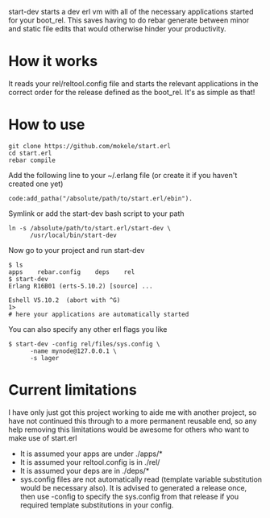 start-dev starts a dev erl vm with all of the necessary applications
started for your boot_rel. This saves having to do rebar generate
between minor and static file edits that would otherwise hinder your
productivity.

# How it works

It reads your rel/reltool.config file and starts the relevant
applications in the correct order for the release defined as the
boot_rel. It's as simple as that!

# How to use

    git clone https://github.com/mokele/start.erl
    cd start.erl
    rebar compile

Add the following line to your ~/.erlang file (or create it if you
haven't created one yet)

    code:add_patha("/absolute/path/to/start.erl/ebin").

Symlink or add the start-dev bash script to your path

    ln -s /absolute/path/to/start.erl/start-dev \
          /usr/local/bin/start-dev

Now go to your project and run start-dev

    $ ls
    apps    rebar.config    deps    rel
    $ start-dev
    Erlang R16B01 (erts-5.10.2) [source] ...
  
    Eshell V5.10.2  (abort with ^G)
    1>
    # here your applications are automatically started

You can also specify any other erl flags you like

    $ start-dev -config rel/files/sys.config \
          -name mynode@127.0.0.1 \
          -s lager

# Current limitations
I have only just got this project working to aide me with another
project, so have not continued this through to a more permanent reusable
end, so any help removing this limitations would be awesome for others
who want to make use of start.erl

 * It is assumed your apps are under ./apps/*
 * It is assumed your reltool.config is in ./rel/
 * It is assumed your deps are in ./deps/*
 * sys.config files are not automatically read (template variable
   substitution would be necessary also). It is advised to generated
   a release once, then use -config to specify the sys.config from that
   release if you required template substitutions in your config.
   
